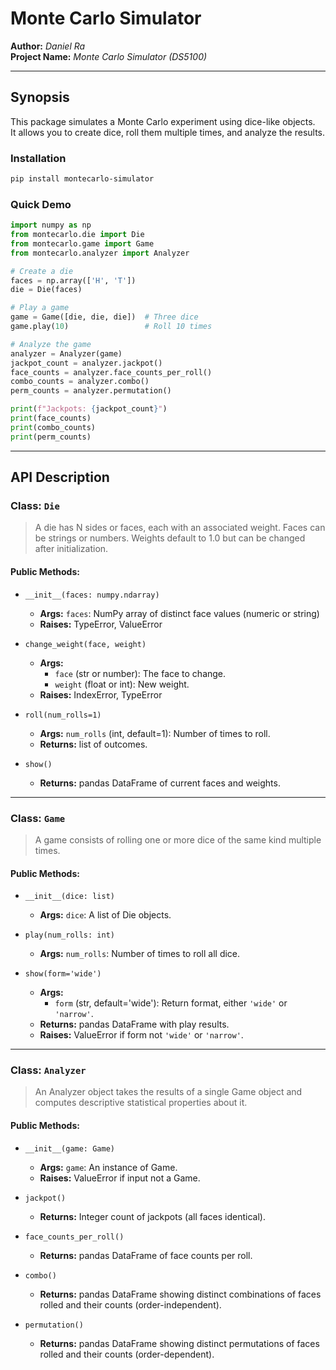 # Monte Carlo Simulator
**Author:** _Daniel Ra_  
**Project Name:** _Monte Carlo Simulator (DS5100)_

---

## Synopsis

This package simulates a Monte Carlo experiment using dice-like objects.  
It allows you to create dice, roll them multiple times, and analyze the results.

### Installation

```bash
pip install montecarlo-simulator
```

### Quick Demo

```python
import numpy as np
from montecarlo.die import Die
from montecarlo.game import Game
from montecarlo.analyzer import Analyzer

# Create a die
faces = np.array(['H', 'T'])
die = Die(faces)

# Play a game
game = Game([die, die, die])  # Three dice
game.play(10)                 # Roll 10 times

# Analyze the game
analyzer = Analyzer(game)
jackpot_count = analyzer.jackpot()
face_counts = analyzer.face_counts_per_roll()
combo_counts = analyzer.combo()
perm_counts = analyzer.permutation()

print(f"Jackpots: {jackpot_count}")
print(face_counts)
print(combo_counts)
print(perm_counts)
```

---

## API Description

### Class: `Die`

> A die has N sides or faces, each with an associated weight. Faces can be strings or numbers. Weights default to 1.0 but can be changed after initialization.

#### Public Methods:
- `__init__(faces: numpy.ndarray)`
  - **Args:** `faces`: NumPy array of distinct face values (numeric or string)
  - **Raises:** TypeError, ValueError

- `change_weight(face, weight)`
  - **Args:** 
    - `face` (str or number): The face to change.
    - `weight` (float or int): New weight.
  - **Raises:** IndexError, TypeError

- `roll(num_rolls=1)`
  - **Args:** `num_rolls` (int, default=1): Number of times to roll.
  - **Returns:** list of outcomes.

- `show()`
  - **Returns:** pandas DataFrame of current faces and weights.

---

### Class: `Game`

> A game consists of rolling one or more dice of the same kind multiple times.

#### Public Methods:
- `__init__(dice: list)`
  - **Args:** `dice`: A list of Die objects.

- `play(num_rolls: int)`
  - **Args:** `num_rolls`: Number of times to roll all dice.

- `show(form='wide')`
  - **Args:** 
    - `form` (str, default='wide'): Return format, either `'wide'` or `'narrow'`.
  - **Returns:** pandas DataFrame with play results.
  - **Raises:** ValueError if form not `'wide'` or `'narrow'`.

---

### Class: `Analyzer`

> An Analyzer object takes the results of a single Game object and computes descriptive statistical properties about it.

#### Public Methods:
- `__init__(game: Game)`
  - **Args:** `game`: An instance of Game.
  - **Raises:** ValueError if input not a Game.

- `jackpot()`
  - **Returns:** Integer count of jackpots (all faces identical).

- `face_counts_per_roll()`
  - **Returns:** pandas DataFrame of face counts per roll.

- `combo()`
  - **Returns:** pandas DataFrame showing distinct combinations of faces rolled and their counts (order-independent).

- `permutation()`
  - **Returns:** pandas DataFrame showing distinct permutations of faces rolled and their counts (order-dependent).
